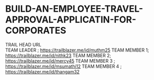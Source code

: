 # BUILD-AN-EMPLOYEE-TRAVEL-APPROVAL-APPLICATIN-FOR-CORPORATES  
TRAIL HEAD URL  
TEAM LEADER ; https://trailblazer.me/id/muthm25      TEAM MEMBER 1; https://trailblazer.me/id/nithk23    TEAM MEMBER 2;  https://trailblazer.me/id/mercy45                               TEAM MEMBER 3 ; https://trailblazer.me/id/msumathi12    TEAM MEMBER 4 ; https://trailblazer.me/id/thangam32
